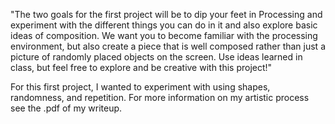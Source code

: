 "The two goals for the first project will be to dip your feet in Processing and
experiment with the different things you can do in it and also explore basic
ideas of composition. We want you to become familiar with the processing
environment, but also create a piece that is well composed rather than just a
picture of randomly placed objects on the screen. Use ideas learned in class,
but feel free to explore and be creative with this project!"

For this first project, I wanted to experiment with using shapes, randomness, and repetition. 
For more information on my artistic process see the .pdf of my writeup.
